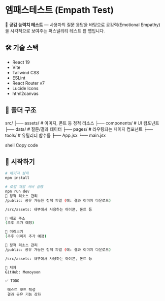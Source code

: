 # 엠패스테스트 (Empath Test)

🧠 **공감 능력치 테스트** — 사용자의 질문 응답을 바탕으로 공감력(Emotional Empathy)을 시각적으로 보여주는 퍼스널리티 테스트 웹 앱입니다.

## 🛠 기술 스택

- React 19
- Vite
- Tailwind CSS
- ESLint
- React Router v7
- Lucide Icons
- html2canvas

## 🧩 폴더 구조

src/
├── assets/ # 이미지, 폰트 등 정적 리소스
├── components/ # UI 컴포넌트
├── data/ # 질문/결과 데이터
├── pages/ # 라우팅되는 페이지 컴포넌트
├── tools/ # 유틸리티 함수들
├── App.jsx
└── main.jsx

shell
Copy code

## 🚀 시작하기

```bash
# 패키지 설치
npm install

# 로컬 개발 서버 실행
npm run dev
💾 정적 리소스 관리
/public: 공유 가능한 정적 파일 (예: 결과 이미지 다운로드)

/src/assets: 내부에서 사용하는 아이콘, 폰트 등

🔗 배포 주소
(추후 추가 예정)

📸 미리보기
(추후 이미지 추가 예정)

💾 정적 리소스 관리
/public: 공유 가능한 정적 파일 (예: 결과 이미지 다운로드)

/src/assets: 내부에서 사용하는 아이콘, 폰트 등

👤 저자
GitHub: Memoyoon

✅ TODO

 테스트 코드 작성
 결과 공유 기능 강화









